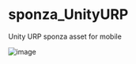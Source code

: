 # sponza_UnityURP
Unity URP sponza asset for mobile

![image](https://user-images.githubusercontent.com/16403696/169461766-f12727a9-6654-4d47-a964-86cf3afe6537.png)


